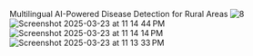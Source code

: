 Multilingual AI-Powered Disease Detection for Rural Areas
![8](https://github.com/user-attachments/assets/1ff738d0-d13d-4bec-a52e-3581ee158661)
![Screenshot 2025-03-23 at 11 14 44 PM](https://github.com/user-attachments/assets/9dffe406-04cc-47db-8f2b-f79fa3bd02bf)
![Screenshot 2025-03-23 at 11 14 14 PM](https://github.com/user-attachments/assets/55048e54-d916-43cd-93e6-8d2166275cee)
![Screenshot 2025-03-23 at 11 13 33 PM](https://github.com/user-attachments/assets/8daca65f-e09a-446c-b190-3760fd12c3fb)
